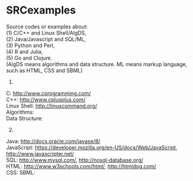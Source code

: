 # SRCexamples
Source codes or  examples about:                       
(1) C/C++ and Linux Shell/AlgDS,                       
(2) Java/Javascript and SQL/ML,                                     
(3) Python and Perl,                                
(4) R and Julia,                                
(5) Go and Clojure.                                    
(AlgDS means algorithms and data structure. ML means markup language, such as HTML, CSS and SBML)
                                              
                                              
 1.
 C: http://www.cprogramming.com/                               
 C++: http://www.cplusplus.com/                                
 Linux Shell: http://linuxcommand.org/                     
 Algorithms:         
 Data Structure:
                                      
  2.
  Java: http://docs.oracle.com/javase/8/                                          
  JavaScript: https://developer.mozilla.org/en-US/docs/Web/JavaScript,  http://www.javascripter.net/                  
  SQL: http://www.mysql.com/, http://nosql-database.org/                                  
  HTML: http://www.w3schools.com/html/, http://htmldog.com/                  
  CSS:
  SBML:
  
  
 
